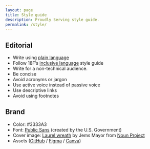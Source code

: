 ```yaml
---
layout: page
title: Style guide
description: Proudly Serving style guide.
permalink: /style/
---
```


## Editorial

* Write using [plain language](https://www.plainlanguage.gov/guidelines/)
* Follow 18F’s [inclusive language](https://content-guide.18f.gov/our-style/inclusive-language/) style guide
* Write for a non-technical audience.
* Be concise
* Avoid acronyms or jargon
* Use active voice instead of passive voice
* Use descriptive links
* Avoid using footnotes

## Brand

* Color: #3333A3
* Font: [Public Sans](https://public-sans.digital.gov/) (created by the U.S. Government)
* Cover image: [Laurel wreath](https://thenounproject.com/icon/laurel-585281/) by Jems Mayor from <a href="https://thenounproject.com/browse/icons/term/laurel/" target="_blank" title="Laurel Icons">Noun Project</a>
* Assets ([GitHub](https://github.com/proudlyserving/proudlyserving.github.io/tree/main/assets/brand) / [Figma](https://www.figma.com/file/YkxifLR0Tp05sLIfQGluHO/Proudly-Serving-(branding)?node-id=0%3A1&t=Ah56TlupUyCmOwdm-1) / [Canva](https://www.canva.com))